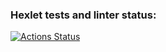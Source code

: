 ### Hexlet tests and linter status:
[![Actions Status](https://github.com/KGP85/frontend-project-lvl1/workflows/hexlet-check/badge.svg)](https://github.com/KGP85/frontend-project-lvl1/actions)